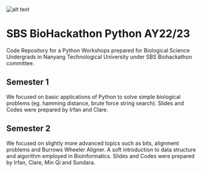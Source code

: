 ![alt text](https://github.com/micro-irfan/SBSBiohackathon/misc/img.jpeg)

# SBS BioHackathon Python AY22/23

Code Repository for a Python Workshops prepared for Biological Science Undergrads in Nanyang Technological University under SBS Biohackathon committee. 

Semester 1
----------
We focused on basic applications of Python to solve simple biological problems (eg. hamming distance, brute force string search). Slides and Codes were prepared by Irfan and Clare. 

Semester 2
----------
We focused on slightly more advanced topics such as bits, alignment problems and Burrows Wheeler Aligner. A soft introduction to data structure and algorithm employed in Bioinformatics. Slides and Codes were prepared by Irfan, Clare, Min Qi and Sundara. 